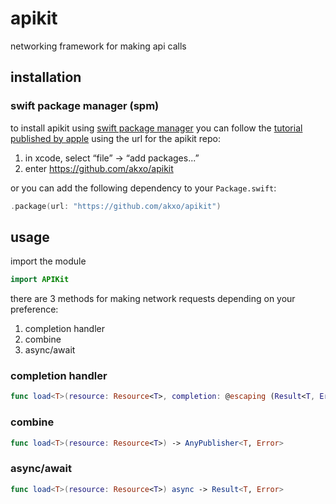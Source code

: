 # apikit
networking framework for making api calls

## installation
### swift package manager (spm)
to install apikit using [swift package manager](https://github.com/apple/swift-package-manager) you can follow the [tutorial published by apple](https://developer.apple.com/documentation/xcode/adding_package_dependencies_to_your_app) using the url for the apikit repo:

1. in xcode, select “file” → “add packages...”
1. enter https://github.com/akxo/apikit

or you can add the following dependency to your `Package.swift`:

```swift
.package(url: "https://github.com/akxo/apikit")
```
## usage
import the module
```swift
import APIKit
```
there are 3 methods for making network requests depending on your preference:
1. completion handler
2. combine
3. async/await

### completion handler
```swift
func load<T>(resource: Resource<T>, completion: @escaping (Result<T, Error>) -> Void)
```
### combine
```swift
func load<T>(resource: Resource<T>) -> AnyPublisher<T, Error>
```
### async/await
```swift
func load<T>(resource: Resource<T>) async -> Result<T, Error>
```
